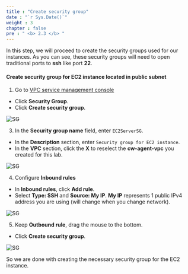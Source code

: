 ```yaml
---
title : "Create security group"
date : "`r Sys.Date()`"
weight : 3
chapter : false
pre : " <b> 2.3 </b> "
---
```


In this step, we will proceed to create the security groups used for our instances. As you can see, these security groups will need to open traditional ports to **ssh** like port **22**.

#### Create security group for EC2 instance located in public subnet

1. Go to [VPC service management console](https://console.aws.amazon.com/vpc)
  + Click **Security Group**.
  + Click **Create security group**.

![SG](/images/2-reparation/2.3-create-sec-group/001-createsg.png)

3. In the **Security group name** field, enter `EC2ServerSG`. 
  + In the **Description** section, enter `Security group for EC2 instance`.
  + In the **VPC** section, click the **X** to reselect the **cw-agent-vpc** you created for this lab.

![SG](/images/2-reparation/2.3-create-sec-group/002-createsg.png)

4. Configure **Inbound rules**
  + In **Inbound rules**, click **Add rule**.
  + Select **Type: SSH** and **Source: My IP**. **My IP** represents 1 public IPv4 address you are using (will change when you change network).

![SG](/images/2-reparation/2.3-create-sec-group/003-createsg.png)

5. Keep **Outbound rule**, drag the mouse to the bottom.
  + Click **Create security group**.

![SG](/images/2-reparation/2.3-create-sec-group/004-createsg.png)

So we are done with creating the necessary security group for the EC2 instance.